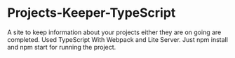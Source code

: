 # Projects-Keeper-TypeScript

A site to keep information about your projects either they are on going are completed. Used TypeScript With Webpack and Lite Server. Just npm install and npm start for running the project.
